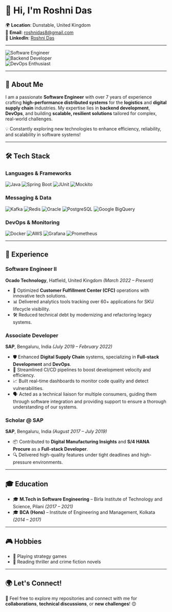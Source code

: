# 👋 Hi, I'm **Roshni Das**  

🌍 **Location**: Dunstable, United Kingdom  
📧 **Email**: [roshnidas8@gmail.com](mailto:roshnidas8@gmail.com)  
🔗 **LinkedIn**: [Roshni Das](https://www.linkedin.com/in/roshni-das/)  

---

![Software Engineer](https://img.shields.io/badge/Software%20Engineer-Java%20%7C%20Spring%20Boot-blue?style=for-the-badge&logo=java&logoColor=white)  
![Backend Developer](https://img.shields.io/badge/Backend%20Developer-Distributed%20Systems-blueviolet?style=for-the-badge&logo=databricks&logoColor=white)  
![DevOps Enthusiast](https://img.shields.io/badge/DevOps-Docker%20%7C%20AWS-success?style=for-the-badge&logo=docker&logoColor=white)  

---

## 🚀 **About Me**  

I am a passionate **Software Engineer** with over 7 years of experience crafting **high-performance distributed systems** for the **logistics** and **digital supply chain** industries. My expertise lies in **backend development**, **DevOps**, and building **scalable, resilient solutions** tailored for complex, real-world challenges.  

💡 Constantly exploring new technologies to enhance efficiency, reliability, and scalability in software systems!  

---

## 🛠 **Tech Stack**

### **Languages & Frameworks**  
![Java](https://img.shields.io/badge/Java-ED8B00?style=for-the-badge&logo=java&logoColor=white)
![Spring Boot](https://img.shields.io/badge/Spring_Boot-6DB33F?style=for-the-badge&logo=spring&logoColor=white)
![JUnit](https://img.shields.io/badge/JUnit-25A162?style=for-the-badge&logo=junit5&logoColor=white)
![Mockito](https://img.shields.io/badge/Mockito-4DB6AC?style=for-the-badge)  

### **Messaging & Data**  
![Kafka](https://img.shields.io/badge/Kafka-000000?style=for-the-badge&logo=apache-kafka&logoColor=white)
![Redis](https://img.shields.io/badge/Redis-DC382D?style=for-the-badge&logo=redis&logoColor=white)
![Oracle](https://img.shields.io/badge/Oracle-316192?style=for-the-badge&logo=oracle&logoColor=red)
![PostgreSQL](https://img.shields.io/badge/PostgreSQL-316192?style=for-the-badge&logo=postgresql&logoColor=white)
![Google BigQuery](https://img.shields.io/badge/BigQuery-4285F4?style=for-the-badge&logo=google-cloud&logoColor=white)

### **DevOps & Monitoring**  
![Docker](https://img.shields.io/badge/Docker-2496ED?style=for-the-badge&logo=docker&logoColor=white)
![AWS](https://img.shields.io/badge/AWS-232F3E?style=for-the-badge&logo=amazon-aws&logoColor=white)
![Grafana](https://img.shields.io/badge/Grafana-F2A900?style=for-the-badge&logo=grafana&logoColor=white)
![Prometheus](https://img.shields.io/badge/Prometheus-E6522C?style=for-the-badge&logo=prometheus&logoColor=white)  

---

## 🌟 **Experience**  

### **Software Engineer II**  
**Ocado Technology**, Hatfield, United Kingdom *(March 2022 – Present)*  
- 🚀 Optimized **Customer Fulfillment Center (CFC)** operations with innovative tech solutions.  
- 📊 Delivered analytics tools tracking over 60+ applications for SKU lifecycle visibility.  
- 🛠 Reduced technical debt by modernizing and refactoring legacy systems.  

### **Associate Developer**  
**SAP**, Bengaluru, India *(July 2019 – February 2022)*  
- 🛡️ Enhanced **Digital Supply Chain** systems, specializing in **Full-stack Development** and **DevOps**.
- 🔄 Streamlined CI/CD pipelines to boost development velocity and efficiency.
- 📈 Built real-time dashboards to monitor code quality and detect vulnerabilities.
- 🗣️ Acted as a technical liaison for multiple consumers, guiding them through software integration and providing support to ensure a thorough understanding of our systems.

### **Scholar @ SAP**  
**SAP**, Bengaluru, India *(August 2017 – July 2019)*  
- 📦 Contributed to **Digital Manufacturing Insights** and **S/4 HANA Procure** as a **Full-stack Developer**.  
- 🔍 Delivered high-quality features under tight deadlines and high-pressure environments.  

---

## 🎓 **Education**  

- 🎓 **M.Tech in Software Engineering** – Birla Institute of Technology and Science, Pilani *(2017 – 2021)*  
- 🎓 **BCA (Hons)** – Institute of Engineering and Management, Kolkata *(2014 – 2017)*  

---

## 🎮 **Hobbies**  

- 🎲 Playing strategy games  
- 📖 Reading thriller and crime fiction novels  

---

## 🌍 **Let's Connect!**  

🌟 Feel free to explore my repositories and connect with me for **collaborations**, **technical discussions**, or **new challenges**! 😊  

